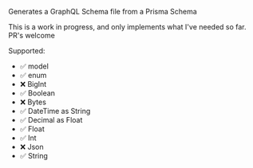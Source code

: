 Generates a GraphQL Schema file from a Prisma Schema

This is a work in progress, and only implements what I've needed so far.  PR's welcome

Supported:
- ✅ model
- ✅ enum
- ❌ BigInt
- ✅ Boolean
- ❌ Bytes
- ✅ DateTime as String
- ✅ Decimal as Float
- ✅ Float
- ✅ Int
- ❌ Json
- ✅ String

